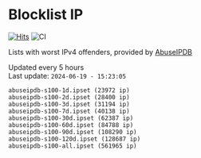 # Blocklist IP

[![Hits](https://hits.seeyoufarm.com/api/count/incr/badge.svg?url=https%3A%2F%2Fgithub.com%2Fborestad%2Fblocklist-ip%2F&count_bg=%2379C83D&title_bg=%23555555&icon=&icon_color=%23E7E7E7&title=hits&edge_flat=false)](https://hits.seeyoufarm.com)  ![CI](https://img.shields.io/github/workflow/status/borestad/blocklist-ip/CI?style=flat-square)

Lists with worst IPv4 offenders, provided by [AbuseIPDB](https://www.abuseipdb.com/)

<!-- FOOTER-PLACEHOLDER -->
Updated every 5 hours<br>
Last update: `2024-06-19 - 15:23:05`
```
abuseipdb-s100-1d.ipset (23972 ip)
abuseipdb-s100-2d.ipset (28400 ip)
abuseipdb-s100-3d.ipset (31194 ip)
abuseipdb-s100-7d.ipset (40138 ip)
abuseipdb-s100-30d.ipset (62387 ip)
abuseipdb-s100-60d.ipset (84788 ip)
abuseipdb-s100-90d.ipset (108290 ip)
abuseipdb-s100-120d.ipset (128687 ip)
abuseipdb-s100-all.ipset (561965 ip)
```

